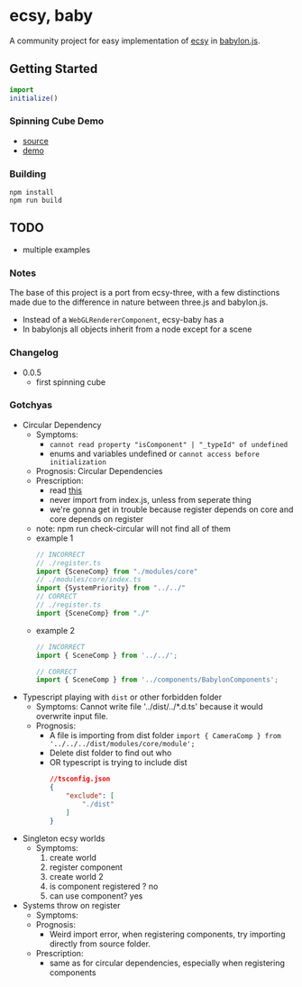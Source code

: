 # ecsy, baby
A community project for easy implementation of [ecsy](https://ecsy.io/) in [babylon.js](https://www.babylonjs.com/).

## Getting Started

```js
import 
initialize()
```
### Spinning Cube Demo
- [source](examples/spinning-cube/src/index.ts)
- [demo](https://mrchantey.github.io/ecsy-baby/examples/spinning-cube)

### Building

```
npm install
npm run build
```


## TODO
- multiple examples

### Notes
The base of this project is a port from ecsy-three, with a few distinctions made due to the difference in nature between three.js and babylon.js.
- Instead of a `WebGLRendererComponent`, ecsy-baby has a 
- In babylonjs all objects inherit from a node except for a scene


### Changelog

- 0.0.5
	- first spinning cube

### Gotchyas

- Circular Dependency
	- Symptoms:
		- `cannot read property "isComponent" | "_typeId" of undefined` 
		- enums and variables undefined or `cannot access before initialization`
	- Prognosis: Circular Dependencies
	- Prescription: 
		- read [this](//https://spin.atomicobject.com/2018/06/25/circular-dependencies-javascript/) 
		- never import from index.js, unless from seperate thing
		- we're gonna get in trouble because register depends on core and core depends on register
	- note: npm run check-circular will not find all of them
	- example 1
		```ts
		// INCORRECT
		// ./register.ts
		import {SceneComp} from "./modules/core"
		// ./modules/core/index.ts
		import {SystemPriority} from "../../"
		// CORRECT
		// ./register.ts
		import {SceneComp} from "./"
		```
	- example 2
		```ts
		// INCORRECT
		import { SceneComp } from '../../';
		
		// CORRECT
		import { SceneComp } from '../components/BabylonComponents';
		```
- Typescript playing with `dist` or other forbidden folder 
	- Symptoms: Cannot write file '../dist/../*.d.ts' because it would overwrite input file.
	- Prognosis: 
		- A file is importing from dist folder
			`import { CameraComp } from '../../../dist/modules/core/module';`
		- Delete dist folder to find out who
		- OR typescript is trying to include dist
			```json
			//tsconfig.json
			{
				"exclude": [
					"./dist"
				]
			}
			```
- Singleton ecsy worlds
	- Symptoms: 
		1. create world
		2. register component
		3. create world 2
		4. is component registered ? no
		5. can use component? yes
- Systems throw on register
	- Symptoms: 
	- Prognosis:
		- Weird import error, when registering components, try importing directly from source folder.
	- Prescription:
		- same as for circular dependencies, especially when registering components